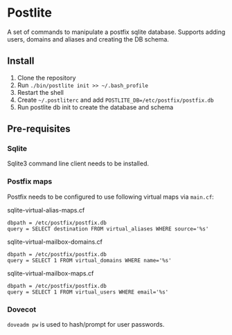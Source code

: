 # Postlite

A set of commands to manipulate a postfix sqlite database. Supports adding users,
domains and aliases and creating the DB schema.

## Install

  1. Clone the repository
  1. Run `./bin/postlite init >> ~/.bash_profile`
  1. Restart the shell
  1. Create `~/.postliterc` and add `POSTLITE_DB=/etc/postfix/postfix.db`
  1. Run postlite db init to create the database and schema

## Pre-requisites

### Sqlite

Sqlite3 command line client needs to be installed.

### Postfix maps

Postfix needs to be configured to use following virtual maps via `main.cf`:

sqlite-virtual-alias-maps.cf

    dbpath = /etc/postfix/postfix.db
    query = SELECT destination FROM virtual_aliases WHERE source='%s'


sqlite-virtual-mailbox-domains.cf

    dbpath = /etc/postfix/postfix.db
    query = SELECT 1 FROM virtual_domains WHERE name='%s'


sqlite-virtual-mailbox-maps.cf

    dbpath = /etc/postfix/postfix.db
    query = SELECT 1 FROM virtual_users WHERE email='%s'

### Dovecot

`doveadm pw` is used to hash/prompt for user passwords.

